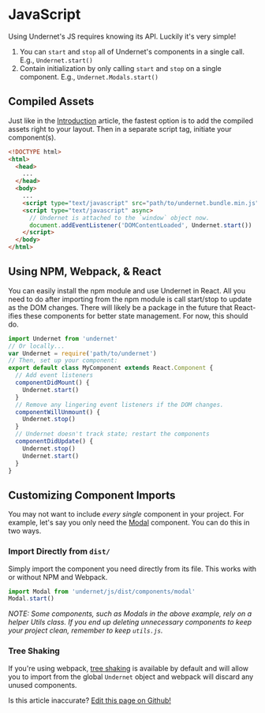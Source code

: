 # JavaScript

Using Undernet's JS requires knowing its API. Luckily it's very simple!

1. You can `start` and `stop` all of Undernet's components in a single call. E.g., `Undernet.start()`
2. Contain initialization by only calling `start` and `stop` on a single component. E.g., `Undernet.Modals.start()`

## Compiled Assets

Just like in the [Introduction](/docs/overview/introduction) article, the fastest option is to add the compiled assets right to your layout. Then in a separate script tag, initiate your component(s).

```html
<!DOCTYPE html>
<html>
  <head>
    ...
  </head>
  <body>
    ...
    <script type="text/javascript" src="path/to/undernet.bundle.min.js" async></script>
    <script type="text/javascript" async>
      // Undernet is attached to the `window` object now.
      document.addEventListener('DOMContentLoaded', Undernet.start())
    </script>
  </body>
</html>
```

## Using NPM, Webpack, & React

You can easily install the npm module and use Undernet in React. All you need to do after importing from the npm module is call start/stop to update as the DOM changes. There will likely be a package in the future that React-ifies these components for better state management. For now, this should do.

```js
import Undernet from 'undernet'
// Or locally...
var Undernet = require('path/to/undernet')
// Then, set up your component:
export default class MyComponent extends React.Component {
  // Add event listeners
  componentDidMount() {
    Undernet.start()
  }
  // Remove any lingering event listeners if the DOM changes.
  componentWillUnmount() {
    Undernet.stop()
  }
  // Undernet doesn't track state; restart the components
  componentDidUpdate() {
    Undernet.stop()
    Undernet.start()
  }
}
```

## Customizing Component Imports

You may not want to include *every single* component in your project. For example, let's say you only need the [Modal](/docs/components/modals) component. You can do this in two ways.

### Import Directly from `dist/`

Simply import the component you need directly from its file. This works with or without NPM and Webpack.

```js
import Modal from 'undernet/js/dist/components/modal'
Modal.start()
```

*NOTE: Some components, such as Modals in the above example, rely on a helper Utils class. If you end up deleting unnecessary components to keep your project clean, remember to keep `utils.js`.*

### Tree Shaking

If you're using webpack, [tree shaking](https://webpack.js.org/guides/tree-shaking/) is available by default and will allow you to import from the global `Undernet` object and webpack will discard any unused components.

<p class="has-right-text">Is this article inaccurate? <a href="https://github.com/geotrev/undernet/tree/master/docs/javascript.md">Edit this page on Github!</a></p>
